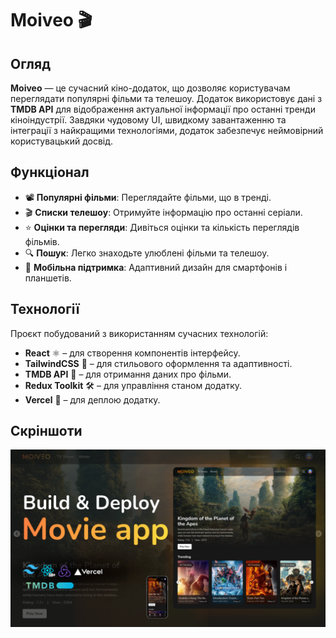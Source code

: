 # Moiveo 🎬

## Огляд
**Moiveo** — це сучасний кіно-додаток, що дозволяє користувачам переглядати популярні фільми та телешоу. Додаток використовує дані з **TMDB API** для відображення актуальної інформації про останні тренди кіноіндустрії. Завдяки чудовому UI, швидкому завантаженню та інтеграції з найкращими технологіями, додаток забезпечує неймовірний користувацький досвід.

## Функціонал
- 📽️ **Популярні фільми**: Переглядайте фільми, що в тренді.
- 🎬 **Списки телешоу**: Отримуйте інформацію про останні серіали.
- ⭐ **Оцінки та перегляди**: Дивіться оцінки та кількість переглядів фільмів.
- 🔍 **Пошук**: Легко знаходьте улюблені фільми та телешоу.
- 📱 **Мобільна підтримка**: Адаптивний дизайн для смартфонів і планшетів.

## Технології
Проєкт побудований з використанням сучасних технологій:
- **React** ⚛️ – для створення компонентів інтерфейсу.
- **TailwindCSS** 🎨 – для стильового оформлення та адаптивності.
- **TMDB API** 🎥 – для отримання даних про фільми.
- **Redux Toolkit** 🛠️ – для управління станом додатку.
- **Vercel** 🚀 – для деплою додатку.

## Скріншоти
![Moiveo Demo](./foto.png)
